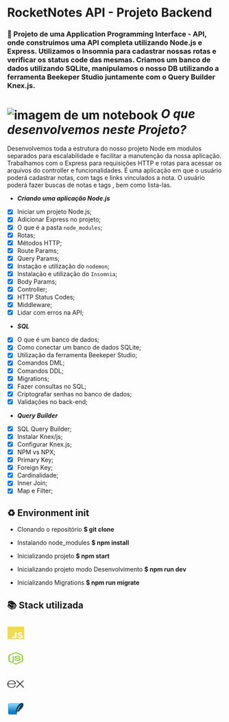 # **RocketNotes API - Projeto Backend**

### 📌 Projeto de uma **Application Programming Interface - API**, onde construimos uma API completa utilizando Node.js e Express. Utilizamos o Insomnia para cadastrar nossas rotas e verificar os status code das mesmas. Criamos um banco de dados utilizando SQLite, manipulamos o nosso DB utilizando a ferramenta **Beekeper Studio** juntamente com o **Query Builder Knex.js**.

# <img src="https://imgur.com/VhTBbHg.png" alt="imagem de um notebook" align="center" width="30px"> _**O que desenvolvemos neste Projeto?**_

  Desenvolvemos toda a estrutura do nosso projeto Node em modulos separados para escalabilidade e facilitar a manutenção da nossa aplicação. Trabalhamos com o Express para requisições HTTP e rotas para acessar os arquivos do controller e funcionalidades. É uma aplicação em que o usuário poderá cadastrar notas, com tags e links vinculados a nota. O usuário poderá fazer buscas de notas e tags , bem como lista-las.

* _**Criando uma aplicação Node.js**_
- [x]  Iniciar um projeto Node.js;
- [x]  Adicionar Express no projeto;
- [x]  O que é a pasta `node_modules`;
- [x]  Rotas;
- [x]  Métodos HTTP;
- [x]  Route Params;
- [x]  Query Params;
- [x]  Instação e utilização do `nodemon`;
- [x]  Instalação e utilização do `Insomnia`;
- [x]  Body Params;
- [x]  Controller;
- [x]  HTTP Status Codes;
- [x]  Middleware;
- [x]  Lidar com erros na API;

* _**SQL**_
- [x]  O que é um banco de dados;
- [x]  Como conectar um banco de dados SQLite;
- [x]  Utilização da ferramenta Beekeper Studio;
- [x]  Comandos DML;
- [x]  Comandos DDL;
- [x]  Migrations;
- [x]  Fazer consultas no SQL;
- [x]  Criptografar senhas no banco de dados;
- [x]  Validações no back-end;

* _**Query Builder**_
- [x]  SQL Query Builder;
- [x]  Instalar Knex/js;
- [x]  Configurar Knex.js;
- [x]  NPM vs NPX;
- [x]  Primary Key;
- [x]  Foreign Key;
- [x]  Cardinalidade;
- [x]  Inner Join;
- [x]  Map e Filter;

## ♻️ Environment init

- Clonando o repositório
  **$ git clone**

- Instalando node_modules
  **$ npm install**

- Inicializando projeto
  **$ npm start**

- Inicializando projeto modo Desenvolvimento
  **$ npm run dev**

- Inicializando Migrations
  **$ npm run migrate**

## 📚 Stack utilizada

## <img align="center" alt="RodrigoLuigi-JS" height="30" width="40" src="https://raw.githubusercontent.com/devicons/devicon/master/icons/javascript/javascript-plain.svg">
## <img align="center" alt="RodrigoLuigi-Node" height="30" width="40" src="https://raw.githubusercontent.com/devicons/devicon/master/icons/nodejs/nodejs-plain.svg">
## <img align="center" alt="Rodrigo-Express" height="30" width="40" src="https://raw.githubusercontent.com/devicons/devicon/master/icons/express/express-original.svg">
## <img align="center" alt="RodrigoLuigi-SQLite" height="30" width="40" src="https://raw.githubusercontent.com/devicons/devicon/master/icons/sqlite/sqlite-original.svg">
